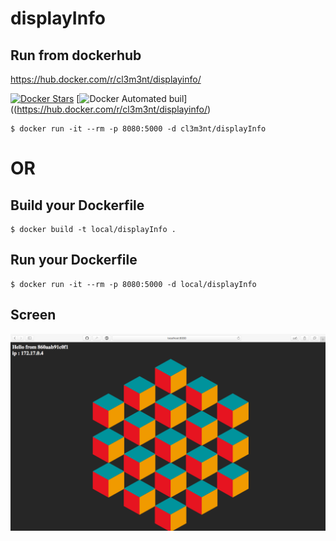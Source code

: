 # displayInfo

## Run from dockerhub 

https://hub.docker.com/r/cl3m3nt/displayinfo/

[![Docker Stars](https://img.shields.io/docker/stars/_/ubuntu.svg?maxAge=2592000)](https://hub.docker.com/r/cl3m3nt/displayinfo/)
[![Docker Automated buil](https://img.shields.io/docker/automated/jrottenberg/ffmpeg.svg?maxAge=2592000)]((https://hub.docker.com/r/cl3m3nt/displayinfo/)

```
$ docker run -it --rm -p 8080:5000 -d cl3m3nt/displayInfo
```

# OR




## Build your Dockerfile

```
$ docker build -t local/displayInfo .
```

## Run your Dockerfile

```
$ docker run -it --rm -p 8080:5000 -d local/displayInfo
```


## Screen

![](screen.png)
